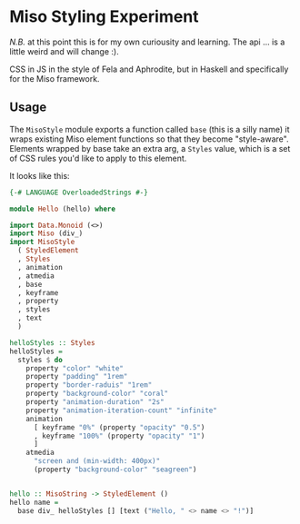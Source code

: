 # Miso Styling Experiment

*N.B.* at this point this is for my own curiousity and learning. The api ... is a little weird and will change :).

CSS in JS in the style of Fela and Aphrodite, but in Haskell and specifically for the Miso framework.

## Usage

The `MisoStyle` module exports a function called `base` (this is a silly name) it wraps existing Miso element functions so that they become "style-aware". Elements wrapped by base take an extra arg, a `Styles` value, which is a set of CSS rules you'd like to apply to this element.

It looks like this:

```haskell
{-# LANGUAGE OverloadedStrings #-}

module Hello (hello) where

import Data.Monoid (<>)
import Miso (div_)
import MisoStyle
  ( StyledElement
  , Styles
  , animation
  , atmedia
  , base
  , keyframe
  , property
  , styles
  , text
  )

helloStyles :: Styles
helloStyles =
  styles $ do
    property "color" "white"
    property "padding" "1rem"
    property "border-raduis" "1rem"
    property "background-color" "coral"
    property "animation-duration" "2s"
    property "animation-iteration-count" "infinite"
    animation
      [ keyframe "0%" (property "opacity" "0.5")
      , keyframe "100%" (property "opacity" "1")
      ]
    atmedia
      "screen and (min-width: 400px)"
      (property "background-color" "seagreen")


hello :: MisoString -> StyledElement ()
hello name =
  base div_ helloStyles [] [text ("Hello, " <> name <> "!")]
```
